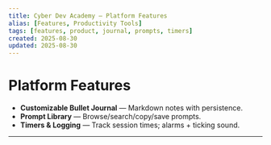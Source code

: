 ```yaml
---
title: Cyber Dev Academy — Platform Features
alias: [Features, Productivity Tools]
tags: [features, product, journal, prompts, timers]
created: 2025-08-30
updated: 2025-08-30
---
```


# Platform Features

- **Customizable Bullet Journal** — Markdown notes with persistence.  
- **Prompt Library** — Browse/search/copy/save prompts.  
- **Timers & Logging** — Track session times; alarms + ticking sound.  

---

<!-- END OF DOCUMENT -->
